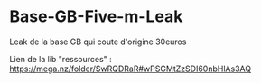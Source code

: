 # Base-GB-Five-m-Leak
Leak de la base GB qui coute d'origine 30euros

Lien de la lib "ressources" : https://mega.nz/folder/SwRQDRaR#wPSGMtZzSDI60nbHlAs3AQ
